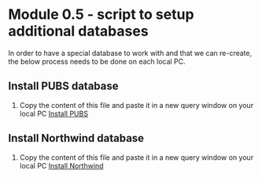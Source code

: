 # Module 0.5 - script to setup additional databases
In order to have a special database to work with and that we can re-create, the below process needs to be done on each local PC.

## Install PUBS database
1. Copy the content of this file and paste it in a new query window on your local PC [Install PUBS](instpubs.sql)

## Install Northwind database
1. Copy the content of this file and paste it in a new query window on your local PC [Install Northwind](instnwnd.sql)